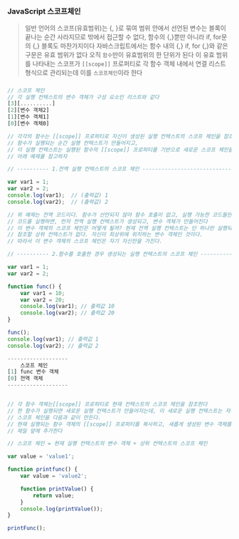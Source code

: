 ### JavaScript 스코프체인

> 일반 언어의 스코프(유효범위)는 {, }로 묶여 범위 안에서 선언된 변수는 블록이 끝나는 순간 사라지므로
> 밖에서 접근할 수 없다, 함수의 {,}뿐만 아니라 if, for문의 {,} 블록도 마찬가지이다
> 자바스크립트에서는 함수 내의 {,} if, for {,}와 같은 구문은 유효 범위가 없다
> 오직 `함수`만이 유효범위의 한 단위가 된다
> 이 유효 범위를 나타내는 스코프가 `[[scope]]` 프로퍼티로 각 함수 객체 내에서 연결 리스트 형식으로 관리되는데
> 이를 `스코프체인`이라 한다

##### 
```javascript
// 스코프 체인
// 각 실행 컨텍스트의 변수 객체가 구성 요소인 리스트와 같다
[3][..........]
[2][변수 객체2]
[1][변수 객체1]
[0][변수 객체0]

// 각각의 함수는 [[scope]] 프로퍼티로 자신이 생성된 실행 컨텍스트의 스코프 체인을 참조한다.
// 함수가 실행되는 순간 실행 컨텍스트가 만들어지고,
// 이 실행 컨텍스트는 실행된 함수의 [[scope]] 프로퍼티를 기반으로 새로운 스코프 체인을 만든다
// 아래 예제를 참고하자

// ---------- 1.전역 실행 컨텍스트의 스코프 체인 ---------------------------------------------------

var var1 = 1;
var var2 = 2;
console.log(var1);	// (출력값) 1
console.log(var2);	// (출력값) 2

// 위 예제는 전역 코드이다. 함수가 선언되지 않아 함수 호출이 없고, 실행 가능한 코드들만 나열되어 있다.
// 코드를 실행하면, 먼저 전역 실행 컨텍스트가 생성되고, 변수 객체가 만들어진다
// 이 변수 객체의 스코프 체인은 어떻게 될까? 현재 전역 실행 컨텍스트는 단 하나만 실행되고 있어
// 참조할 상위 컨텍스트가 없다. 자신이 최상위에 위치하는 변수 객체인 것이다.
// 따라서 이 변수 객체의 스코프 체인은 자기 자신만을 가진다.

// ---------- 2.함수를 호출한 경우 생성되는 실행 컨텍스트의 스코프 체인 ----------------------------

var var1 = 1;
var var2 = 2;

function func() {
	var var1 = 10;
    var var2 = 20;
    console.log(var1); // 출력값 10
    console.log(var2); // 출력값 20
}

func();
console.log(var1); // 출력값 1
console.log(var2); // 출력값 2

-------------------
    스코프 체인
[1] func 변수 객체
[0] 전역 객체
-------------------


// 각 함수 객체는[[scope]] 프로퍼티로 현재 컨텍스트의 스코프 체인을 참조한다
// 한 함수가 실행되면 새로운 실행 컨텍스트가 만들어지는데, 이 새로운 실행 컨텍스트는 자신이 사용할
// 스코프 체인을 다음과 같이 만든다.
// 현재 실행되는 함수 객체의 [[scope]] 프로퍼티를 복사하고, 새롭게 생성된 변수 객체를 해당 체인
// 제일 앞에 추가한다

// 스코프 체인 = 현재 실행 컨텍스트의 변수 객체 + 상위 컨텍스트의 스코프 체인

var value = 'value1';

function printfunc() {
	var value = 'value2';

    function printValue() {
    	return value;
    }
    console.log(printValue());
}

printFunc();
```



